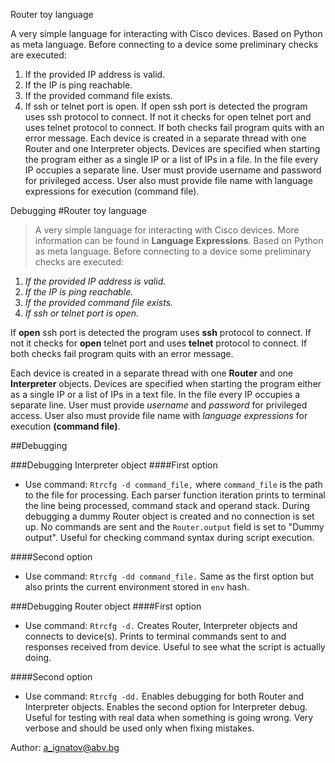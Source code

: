 Router toy language

A very simple language for interacting with Cisco devices.
Based on Python as meta language. Before connecting to a device
some preliminary checks are executed:
1. If the provided IP address is valid.
2. If the IP is ping reachable.
3. If the provided command file exists.
4. If ssh or telnet port is open.
If open ssh port is detected the program uses ssh protocol to connect.
If not it checks for open telnet port and uses telnet protocol to connect.
If both checks fail program quits with an error message.
Each device is created in a separate thread with one Router and one Interpreter objects.
Devices are specified when starting the program either as a single IP or a list of IPs in a file.
In the file every IP occupies a separate line. User must provide username and password for privileged access.
User also must provide file name with language expressions for execution (command file).


Debugging
#Router toy language

>A very simple language for interacting with Cisco devices. More information can be found in **Language Expressions**.
Based on Python as meta language. Before connecting to a device some preliminary checks are executed:

1. *If the provided IP address is valid.*
2. *If the IP is ping reachable.*
3. *If the provided command file exists.*
4. *If ssh or telnet port is open.*

If **open** ssh port is detected the program uses **ssh** protocol to connect. If not it checks for **open** telnet port and uses **telnet** protocol to connect. If both checks fail program quits with an error message.

Each device is created in a separate thread with one **Router** and one **Interpreter** objects.
Devices are specified when starting the program either as a single IP or a list of IPs in a text file. In the file every IP occupies a separate line. User must provide *username* and *password* for privileged access.
User also must provide file name with *language expressions* for execution **(command file)**.


##Debugging

###Debugging Interpreter object
####First option
* Use command: `Rtrcfg -d command_file,` where `command_file` is the path to the file for processing. Each parser function iteration prints to terminal the line being processed, command stack and operand stack.
During debugging a dummy Router object is created and no connection is set up.
No commands are sent and the `Router.output` field is set to "Dummy output".
Useful for checking command syntax during script execution.

####Second option
* Use command: `Rtrcfg -dd command_file.`
Same as the first option but also prints the current environment stored in `env` hash.


###Debugging Router object
####First option
* Use command: `Rtrcfg -d.`
Creates Router, Interpreter objects and connects to device(s).
Prints to terminal commands sent to and responses received from device.
Useful to see what the script is actually doing.

####Second option
* Use command: `Rtrcfg -dd.`
Enables debugging for both Router and Interpreter objects. 
Enables the second option for Interpreter debug. Useful for testing with real data when something is going wrong. Very verbose and should be used only when fixing mistakes.

Author: a_ignatov@abv.bg